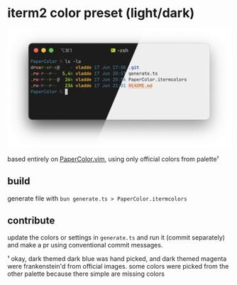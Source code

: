 # iterm2 color preset (light/dark)

![preview](showcase.png)

based entirely on [PaperColor.vim](https://github.com/NLKNguyen/papercolor-theme), using only official colors from palette¹

## build

generate file with `bun generate.ts > PaperColor.itermcolors`

## contribute

update the colors or settings in `generate.ts` and run it (commit separately) and make a pr using conventional commit messages.

¹ okay, dark themed dark blue was hand picked, and dark themed magenta were frankenstein'd from official images. some colors were picked from the other palette because there simple are missing colors
